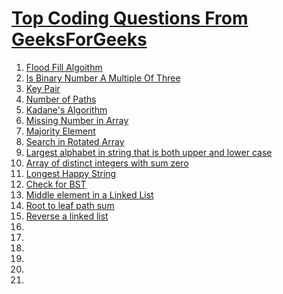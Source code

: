 
# [Top Coding Questions From GeeksForGeeks](https://www.geeksforgeeks.org/must-do-coding-questions-for-companies-like-amazon-microsoft-adobe/#recursion)

1. [Flood Fill Algoithm](FloodFillAlgorithm.py)
2. [Is Binary Number A Multiple Of Three](IsBinNumAMulOfThree.py)
3. [Key Pair](KeyPair.py)
4. [Number of Paths](NumberOfPaths.py)
5. [Kadane's Algorithm](KadaneAlgorithm.py)
6. [Missing Number in Array](MissingNumberInArray.py)
7. [Majority Element](MajorityElement.py)
8. [Search in Rotated Array](SearchInRotatedArray.py)
9. [Largest alphabet in string that is both upper and lower case](LargestAlphaInString.py)
10. [Array of distinct integers with sum zero](DistinctIntegerZeroSum.py)
11. [Longest Happy String](LongestHappyString.py)
12. [Check for BST](CheckBST.py)
13. [Middle element in a Linked List](MiddleLinkedList.py)
14. [Root to leaf path sum](RootLeafPathSum.py)
15. [Reverse a linked list](ReverseLinkedList.py)
16.
17.
18.
19.
20.
21.